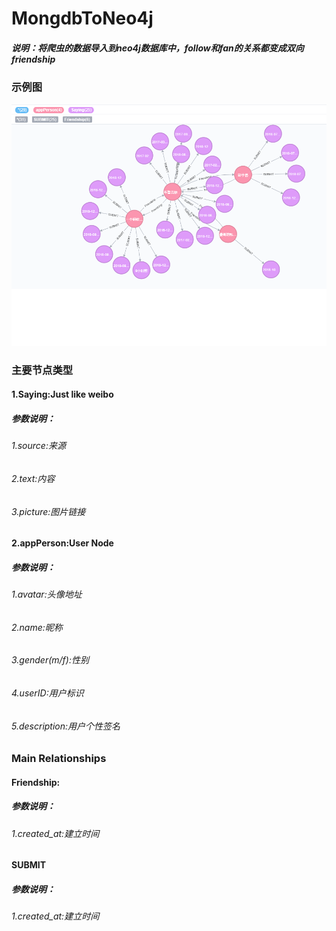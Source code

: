 # MongdbToNeo4j
##### 说明：将爬虫的数据导入到neo4j数据库中，follow和fan的关系都变成双向friendship

### 示例图
![demo](https://github.com/WillSmisi/mongdbToNeo4j/blob/master/viewPic/demo.png)



### 主要节点类型
#### 1.Saying:Just like weibo
##### 参数说明：
###### 1.source:来源
###### 2.text:内容
###### 3.picture:图片链接
#### 2.appPerson:User Node
##### 参数说明：
###### 1.avatar:头像地址
###### 2.name:昵称
###### 3.gender(m/f):性别
###### 4.userID:用户标识
###### 5.description:用户个性签名

### Main Relationships
#### Friendship:
##### 参数说明：
###### 1.created_at:建立时间
#### SUBMIT
##### 参数说明：
###### 1.created_at:建立时间
